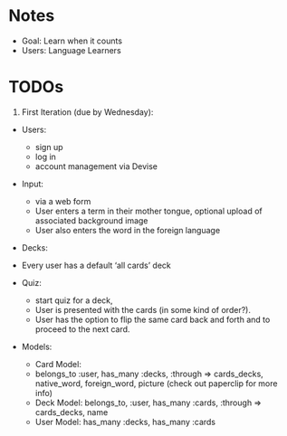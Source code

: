 # Notes
 * Goal: Learn when it counts
 * Users: Language Learners

# TODOs

1. First Iteration (due by Wednesday):

 * Users: 
	- sign up 
	- log in 
	- account management via Devise
	
 * Input: 
	- via a web form
	- User enters a term in their mother tongue, optional upload of associated background image
	- User also enters the word in the foreign language

 * Decks: 
  - Every user has a default ‘all cards’ deck

 * Quiz: 
	- start quiz for a deck,
	- User is presented with the cards (in some kind of order?).
	- User has the option to flip the same card back and forth and to proceed to the next card.

 * Models:			
	- Card Model: 
	- belongs_to :user, has_many :decks, :through => cards_decks, native_word, foreign_word, picture (check out paperclip for more info)
	- Deck Model: belongs_to, :user, has_many :cards, :through => cards_decks, name
	- User Model: has_many :decks, has_many :cards
